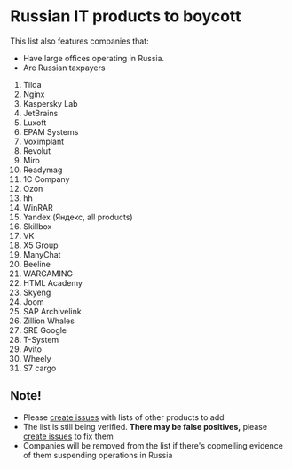 # Russian IT products to boycott

This list also features companies that:
- Have large offices operating in Russia.
- Are Russian taxpayers

1. Tilda
2. Nginx
3. Kaspersky Lab
6. JetBrains
7. Luxoft
8. EPAM Systems
9. Voximplant
10. Revolut
11. Miro
12. Readymag
13. 1C Company
14. Ozon
15. hh
16. WinRAR
17. Yandex (Яндекс, all products)
18. Skillbox
19. VK
20. X5 Group
21. ManyChat
22. Beeline
23. WARGAMING
24. HTML Academy
25. Skyeng
26. Joom
27. SAP Archivelink
28. Zillion Whales
29. SRE Google
30. T-System
31. Avito
32. Wheely
33. S7 cargo

## Note!
- Please [create issues](https://github.com/vshymanskyy/StandWithUkraine/issues/new) with lists of other products to add
- The list is still being verified. **There may be false positives,** please [create issues](https://github.com/vshymanskyy/StandWithUkraine/issues/new) to fix them
- Companies will be removed from the list if there's copmelling evidence of them suspending operations in Russia
